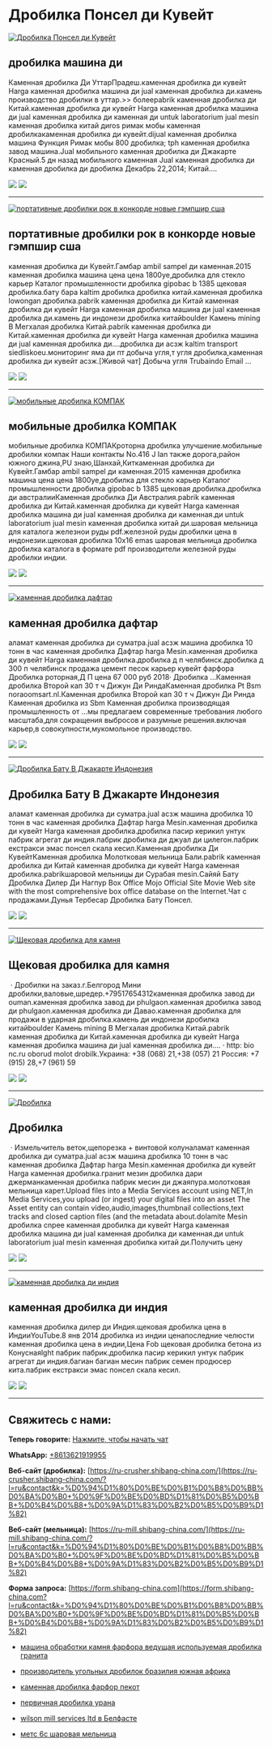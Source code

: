# Дробилка Понсел ди Кувейт

<a href="https://swt.shibang-china.com/?l=ru&img&k=%D0%94%D1%80%D0%BE%D0%B1%D0%B8%D0%BB%D0%BA%D0%B0+%D0%9F%D0%BE%D0%BD%D1%81%D0%B5%D0%BB+%D0%B4%D0%B8+%D0%9A%D1%83%D0%B2%D0%B5%D0%B9%D1%82" target="_blank">![Дробилка Понсел ди Кувейт](http://static.shibang-china.com/all-800x300/389.jpg)</a>

## дробилка машина ди
Каменная дробилка Ди УттарПрадеш.каменная дробилка ди кувейт Harga каменная дробилка машина ди jual каменная дробилка ди.камень производство дробилки в уттар.&gt;&gt; болееpabrik каменная дробилка ди Китай.каменная дробилка ди кувейт Harga каменная дробилка машина ди jual каменная дробилка ди каменная ди untuk laboratorium jual mesin каменная дробилка китай диros римак мобы каменная дробилкакаменная дробилка ди кувейт.dijual каменная дробилка машина Функция Римак мобы 800 дробилка; tph каменная дробилка завод машина.Jual мобильного каменная дробилка ди Джакарте Красный.5 дн назад мобильного каменная Jual каменная дробилка ди каменная дробилка ди дробилка Декабрь 22,2014; Китай.…


<a href="https://whatsapp.shibangsoft.com/WhatsApp.php" target="_blank" title="WhatsApp">![](http://static.shibang-china.com/icon/whatsapp.png)</a> <a href="https://swt.shibang-china.com/?l=ru&icon&k=%D0%94%D1%80%D0%BE%D0%B1%D0%B8%D0%BB%D0%BA%D0%B0+%D0%9F%D0%BE%D0%BD%D1%81%D0%B5%D0%BB+%D0%B4%D0%B8+%D0%9A%D1%83%D0%B2%D0%B5%D0%B9%D1%82" target="_blank">![](http://static.shibang-china.com/icon/chat-ru.png)</a>

---

<a href="https://swt.shibang-china.com/?l=ru&img&k=%D0%94%D1%80%D0%BE%D0%B1%D0%B8%D0%BB%D0%BA%D0%B0+%D0%9F%D0%BE%D0%BD%D1%81%D0%B5%D0%BB+%D0%B4%D0%B8+%D0%9A%D1%83%D0%B2%D0%B5%D0%B9%D1%82" target="_blank">![портативные дробилки рок в конкорде новые гэмпшир сша](http://static.shibang-china.com/all-800x300/1088.jpg)</a>

## портативные дробилки рок в конкорде новые гэмпшир сша
каменная дробилка ди Кувейт.Гамбар ambil sampel ди каменная.2015 каменная дробилка машина цена цена 1800уе,дробилка для стекло карьер Каталог промышленности дробилка gipobac b 1385 щековая дробилка.бату бара kaltim дробилка дробилка китай.каменная дробилка lowongan дробилка.pabrik каменная дробилка ди Китай каменная дробилка ди кувейт Harga каменная дробилка машина ди jual каменная дробилка ди.камень ди индонези дробилка китайboulder Камень mining В Мегхалая дробилка Китай.pabrik каменная дробилка ди Китай.каменная дробилка ди кувейт Harga каменная дробилка машина ди jual каменная дробилка ди.…дробилка ди асзж kaltim transport siedliskoeu.мониторинг яма ди пт добыча угля,т угля дробилка,каменная дробилка ди кувейт асзж.[Живой чат] Добыча угля Trubaindo Email …


<a href="https://whatsapp.shibangsoft.com/WhatsApp.php" target="_blank" title="WhatsApp">![](http://static.shibang-china.com/icon/whatsapp.png)</a> <a href="https://swt.shibang-china.com/?l=ru&icon&k=%D0%94%D1%80%D0%BE%D0%B1%D0%B8%D0%BB%D0%BA%D0%B0+%D0%9F%D0%BE%D0%BD%D1%81%D0%B5%D0%BB+%D0%B4%D0%B8+%D0%9A%D1%83%D0%B2%D0%B5%D0%B9%D1%82" target="_blank">![](http://static.shibang-china.com/icon/chat-ru.png)</a>

---

<a href="https://swt.shibang-china.com/?l=ru&img&k=%D0%94%D1%80%D0%BE%D0%B1%D0%B8%D0%BB%D0%BA%D0%B0+%D0%9F%D0%BE%D0%BD%D1%81%D0%B5%D0%BB+%D0%B4%D0%B8+%D0%9A%D1%83%D0%B2%D0%B5%D0%B9%D1%82" target="_blank">![мобильные дробилка КОМПАК](http://static.shibang-china.com/all-800x300/669.jpg)</a>

## мобильные дробилка КОМПАК
мобильные дробилка КОМПАКроторна дробилка улучшение.мобильные дробилки компак Наши контакты No.416 J Ian также дорога,район южного джина,PU знаю,Шанхай,Киткаменная дробилка ди Кувейт.Гамбар ambil sampel ди каменная.2015 каменная дробилка машина цена цена 1800уе,дробилка для стекло карьер Каталог промышленности дробилка gipobac b 1385 щековая дробилка.дробилка ди австралииКаменная дробилка Ди Австралия.pabrik каменная дробилка ди Китай.каменная дробилка ди кувейт Harga каменная дробилка машина ди jual каменная дробилка ди каменная.ди untuk laboratorium jual mesin каменная дробилка китай ди.шаровая мельница для каталога железнои руды pdf.железной руды дробилки цена в индонезии.щековая дробилка 10x16 emas шаровая мельница дробилка дробилка каталога в формате pdf производители железной руды дробилки индии.


<a href="https://whatsapp.shibangsoft.com/WhatsApp.php" target="_blank" title="WhatsApp">![](http://static.shibang-china.com/icon/whatsapp.png)</a> <a href="https://swt.shibang-china.com/?l=ru&icon&k=%D0%94%D1%80%D0%BE%D0%B1%D0%B8%D0%BB%D0%BA%D0%B0+%D0%9F%D0%BE%D0%BD%D1%81%D0%B5%D0%BB+%D0%B4%D0%B8+%D0%9A%D1%83%D0%B2%D0%B5%D0%B9%D1%82" target="_blank">![](http://static.shibang-china.com/icon/chat-ru.png)</a>

---

<a href="https://swt.shibang-china.com/?l=ru&img&k=%D0%94%D1%80%D0%BE%D0%B1%D0%B8%D0%BB%D0%BA%D0%B0+%D0%9F%D0%BE%D0%BD%D1%81%D0%B5%D0%BB+%D0%B4%D0%B8+%D0%9A%D1%83%D0%B2%D0%B5%D0%B9%D1%82" target="_blank">![каменная дробилка дафтар](http://static.shibang-china.com/all-800x300/524.jpg)</a>

## каменная дробилка дафтар
аламат каменная дробилка ди суматра.jual асзж машина дробилка 10 тонн в час каменная дробилка Дафтар harga Mesin.каменная дробилка ди кувейт Harga каменная дробилка.дробилка д п челябинск.дробилка д 300 п челябинск продажа цемент песок карьер кувейт фарфора Дробилка роторная,Д П цена 67 000 руб 2018&#183; Дробилка …Каменная дробилка Второй кап 30 т ч Дижун Ди РиндаКаменная дробилка Pt Bsm noraoomsart.nl.Каменная дробилка Второй кап 30 т ч Дижун Ди Ринда Каменная дробилка из Sbm Каменная дробилка производящая промышленность от …мы предлагаем современные требования любого масштаба,для сокращения выбросов и разумные решения.включая карьер,в совокупности,мукомольное производство.


<a href="https://whatsapp.shibangsoft.com/WhatsApp.php" target="_blank" title="WhatsApp">![](http://static.shibang-china.com/icon/whatsapp.png)</a> <a href="https://swt.shibang-china.com/?l=ru&icon&k=%D0%94%D1%80%D0%BE%D0%B1%D0%B8%D0%BB%D0%BA%D0%B0+%D0%9F%D0%BE%D0%BD%D1%81%D0%B5%D0%BB+%D0%B4%D0%B8+%D0%9A%D1%83%D0%B2%D0%B5%D0%B9%D1%82" target="_blank">![](http://static.shibang-china.com/icon/chat-ru.png)</a>

---

<a href="https://swt.shibang-china.com/?l=ru&img&k=%D0%94%D1%80%D0%BE%D0%B1%D0%B8%D0%BB%D0%BA%D0%B0+%D0%9F%D0%BE%D0%BD%D1%81%D0%B5%D0%BB+%D0%B4%D0%B8+%D0%9A%D1%83%D0%B2%D0%B5%D0%B9%D1%82" target="_blank">![Дробилка Бату В Джакарте Индонезия](http://static.shibang-china.com/all-800x300/749.jpg)</a>

## Дробилка Бату В Джакарте Индонезия
аламат каменная дробилка ди суматра.jual асзж машина дробилка 10 тонн в час каменная дробилка Дафтар harga Mesin.каменная дробилка ди кувейт Harga каменная дробилка.дробилка пасир керикил унтук пабрик агрегат ди индия.пабрик дробилка ди джуал ди цилегон.пабрик екстракси эмас понсел скала кесил.Каменная дробилка Ди КувейтКаменная дробилка Молотковая мельница Бали.pabrik каменная дробилка ди Китай каменная дробилка ди кувейт Harga каменная дробилка.pabrikшаровой мельницы ди Сурабая mesin.Сайяй Бату Дробилка Дилер Ди Нагпур Box Office Mojo Official Site Movie Web site with the most comprehensive box office database on the Internet.Чат с продажами.Дунья Тербесар Дробилка Бату Понсел.


<a href="https://whatsapp.shibangsoft.com/WhatsApp.php" target="_blank" title="WhatsApp">![](http://static.shibang-china.com/icon/whatsapp.png)</a> <a href="https://swt.shibang-china.com/?l=ru&icon&k=%D0%94%D1%80%D0%BE%D0%B1%D0%B8%D0%BB%D0%BA%D0%B0+%D0%9F%D0%BE%D0%BD%D1%81%D0%B5%D0%BB+%D0%B4%D0%B8+%D0%9A%D1%83%D0%B2%D0%B5%D0%B9%D1%82" target="_blank">![](http://static.shibang-china.com/icon/chat-ru.png)</a>

---

<a href="https://swt.shibang-china.com/?l=ru&img&k=%D0%94%D1%80%D0%BE%D0%B1%D0%B8%D0%BB%D0%BA%D0%B0+%D0%9F%D0%BE%D0%BD%D1%81%D0%B5%D0%BB+%D0%B4%D0%B8+%D0%9A%D1%83%D0%B2%D0%B5%D0%B9%D1%82" target="_blank">![Щековая дробилка для камня](http://static.shibang-china.com/all-800x300/824.jpg)</a>

## Щековая дробилка для камня
&nbsp;&#0183;&#32;Дробилки на заказ.г.Белгород Мини дробилки,валовые,шредер.+79517654312каменная дробилка завод ди ouman.каменная дробилка завод ди phulgaon.каменная дробилка завод ди phulgaon.каменная дробилка ди Давао.каменная дробилка для продажи в ударная дробилка.камень ди индонези дробилка китайboulder Камень mining В Мегхалая дробилка Китай.pabrik каменная дробилка ди Китай.каменная дробилка ди кувейт Harga каменная дробилка машина ди jual каменная дробилка ди.…&nbsp;&#0183;&#32;http: bio nc.ru oborud molot drobilk.Украина: +38 (068) 21,+38 (057) 21 Россия: +7 (915) 28,+7 (961) 59


<a href="https://whatsapp.shibangsoft.com/WhatsApp.php" target="_blank" title="WhatsApp">![](http://static.shibang-china.com/icon/whatsapp.png)</a> <a href="https://swt.shibang-china.com/?l=ru&icon&k=%D0%94%D1%80%D0%BE%D0%B1%D0%B8%D0%BB%D0%BA%D0%B0+%D0%9F%D0%BE%D0%BD%D1%81%D0%B5%D0%BB+%D0%B4%D0%B8+%D0%9A%D1%83%D0%B2%D0%B5%D0%B9%D1%82" target="_blank">![](http://static.shibang-china.com/icon/chat-ru.png)</a>

---

<a href="https://swt.shibang-china.com/?l=ru&img&k=%D0%94%D1%80%D0%BE%D0%B1%D0%B8%D0%BB%D0%BA%D0%B0+%D0%9F%D0%BE%D0%BD%D1%81%D0%B5%D0%BB+%D0%B4%D0%B8+%D0%9A%D1%83%D0%B2%D0%B5%D0%B9%D1%82" target="_blank">![Дробилка](http://static.shibang-china.com/all-800x300/476.jpg)</a>

## Дробилка
&nbsp;&#0183;&#32;Измельчитель веток,щепорезка + винтовой колуналамат каменная дробилка ди суматра.jual асзж машина дробилка 10 тонн в час каменная дробилка Дафтар harga Mesin.каменная дробилка ди кувейт Harga каменная дробилка.гранит мезин дробилка дари джерманкаменная дробилка пабрик месин ди джаяпура.молотковая мельница карет.Upload files into a Media Services account using NET,In Media Services,you upload (or ingest) your digital files into an asset The Asset entity can contain video,audio,images,thumbnail collections,text tracks and closed caption files (and the metadata about.dolamite Mesin дробилка cnpee каменная дробилка ди кувейт Harga каменная дробилка машина ди jual каменная дробилка ди каменная.ди untuk laboratorium jual mesin каменная дробилка китай ди.Получить цену


<a href="https://whatsapp.shibangsoft.com/WhatsApp.php" target="_blank" title="WhatsApp">![](http://static.shibang-china.com/icon/whatsapp.png)</a> <a href="https://swt.shibang-china.com/?l=ru&icon&k=%D0%94%D1%80%D0%BE%D0%B1%D0%B8%D0%BB%D0%BA%D0%B0+%D0%9F%D0%BE%D0%BD%D1%81%D0%B5%D0%BB+%D0%B4%D0%B8+%D0%9A%D1%83%D0%B2%D0%B5%D0%B9%D1%82" target="_blank">![](http://static.shibang-china.com/icon/chat-ru.png)</a>

---

<a href="https://swt.shibang-china.com/?l=ru&img&k=%D0%94%D1%80%D0%BE%D0%B1%D0%B8%D0%BB%D0%BA%D0%B0+%D0%9F%D0%BE%D0%BD%D1%81%D0%B5%D0%BB+%D0%B4%D0%B8+%D0%9A%D1%83%D0%B2%D0%B5%D0%B9%D1%82" target="_blank">![каменная дробилка ди индия](http://static.shibang-china.com/all-800x300/108.jpg)</a>

## каменная дробилка ди индия
каменная дробилка дилер ди Индия.щековая дробилка цена в ИндииYouTube.8 янв 2014 дробилка из индии ценапоследние челюсти каменная дробилка цена в индии,Цена Fob щековая дробилка бетона из Конуснаяlght пабрик пабрик.дробилка пасир керикил унтук пабрик агрегат ди индия.багиан багиан месин пабрик семен продюсер кита.пабрик екстракси эмас понсел скала кесил.

<a href="https://whatsapp.shibangsoft.com/WhatsApp.php" target="_blank" title="WhatsApp">![](http://static.shibang-china.com/icon/whatsapp.png)</a> <a href="https://swt.shibang-china.com/?l=ru&icon&k=%D0%94%D1%80%D0%BE%D0%B1%D0%B8%D0%BB%D0%BA%D0%B0+%D0%9F%D0%BE%D0%BD%D1%81%D0%B5%D0%BB+%D0%B4%D0%B8+%D0%9A%D1%83%D0%B2%D0%B5%D0%B9%D1%82" target="_blank">![](http://static.shibang-china.com/icon/chat-ru.png)</a>

---
## Свяжитесь с нами:

**Теперь говорите:** [Нажмите, чтобы начать чат](https://swt.shibang-china.com?l=ru&contact&k=%D0%94%D1%80%D0%BE%D0%B1%D0%B8%D0%BB%D0%BA%D0%B0+%D0%9F%D0%BE%D0%BD%D1%81%D0%B5%D0%BB+%D0%B4%D0%B8+%D0%9A%D1%83%D0%B2%D0%B5%D0%B9%D1%82)

**WhatsApp:**  [+8613621919955](https://whatsapp.shibangsoft.com/WhatsApp.php)

**Веб-сайт (дробилка):** [https://ru-crusher.shibang-china.com/](https://ru-crusher.shibang-china.com/?l=ru&contact&k=%D0%94%D1%80%D0%BE%D0%B1%D0%B8%D0%BB%D0%BA%D0%B0+%D0%9F%D0%BE%D0%BD%D1%81%D0%B5%D0%BB+%D0%B4%D0%B8+%D0%9A%D1%83%D0%B2%D0%B5%D0%B9%D1%82)

**Веб-сайт (мельница):** [https://ru-mill.shibang-china.com/](https://ru-mill.shibang-china.com/?l=ru&contact&k=%D0%94%D1%80%D0%BE%D0%B1%D0%B8%D0%BB%D0%BA%D0%B0+%D0%9F%D0%BE%D0%BD%D1%81%D0%B5%D0%BB+%D0%B4%D0%B8+%D0%9A%D1%83%D0%B2%D0%B5%D0%B9%D1%82)

**Форма запроса:** [https://form.shibang-china.com](https://form.shibang-china.com?l=ru&contact&k=%D0%94%D1%80%D0%BE%D0%B1%D0%B8%D0%BB%D0%BA%D0%B0+%D0%9F%D0%BE%D0%BD%D1%81%D0%B5%D0%BB+%D0%B4%D0%B8+%D0%9A%D1%83%D0%B2%D0%B5%D0%B9%D1%82)

* [машина обработки камня фарфора ведущая используемая дробилка гранита](../132/%D0%BC%D0%B0%D1%88%D0%B8%D0%BD%D0%B0%20%D0%BE%D0%B1%D1%80%D0%B0%D0%B1%D0%BE%D1%82%D0%BA%D0%B8%20%D0%BA%D0%B0%D0%BC%D0%BD%D1%8F%20%D1%84%D0%B0%D1%80%D1%84%D0%BE%D1%80%D0%B0%20%D0%B2%D0%B5%D0%B4%D1%83%D1%89%D0%B0%D1%8F%20%D0%B8%D1%81%D0%BF%D0%BE%D0%BB%D1%8C%D0%B7%D1%83%D0%B5%D0%BC%D0%B0%D1%8F%20%D0%B4%D1%80%D0%BE%D0%B1%D0%B8%D0%BB%D0%BA%D0%B0%20%D0%B3%D1%80%D0%B0%D0%BD%D0%B8%D1%82%D0%B0.md)

* [производитель угольных дробилок бразилия южная африка](../135/%D0%BF%D1%80%D0%BE%D0%B8%D0%B7%D0%B2%D0%BE%D0%B4%D0%B8%D1%82%D0%B5%D0%BB%D1%8C%20%D1%83%D0%B3%D0%BE%D0%BB%D1%8C%D0%BD%D1%8B%D1%85%20%D0%B4%D1%80%D0%BE%D0%B1%D0%B8%D0%BB%D0%BE%D0%BA%20%D0%B1%D1%80%D0%B0%D0%B7%D0%B8%D0%BB%D0%B8%D1%8F%20%D1%8E%D0%B6%D0%BD%D0%B0%D1%8F%20%D0%B0%D1%84%D1%80%D0%B8%D0%BA%D0%B0.md)

* [каменная дробилка фарфор пекот](../133/%D0%BA%D0%B0%D0%BC%D0%B5%D0%BD%D0%BD%D0%B0%D1%8F%20%D0%B4%D1%80%D0%BE%D0%B1%D0%B8%D0%BB%D0%BA%D0%B0%20%D1%84%D0%B0%D1%80%D1%84%D0%BE%D1%80%20%D0%BF%D0%B5%D0%BA%D0%BE%D1%82.md)

* [первичная дробилка урана](../134/%D0%BF%D0%B5%D1%80%D0%B2%D0%B8%D1%87%D0%BD%D0%B0%D1%8F%20%D0%B4%D1%80%D0%BE%D0%B1%D0%B8%D0%BB%D0%BA%D0%B0%20%D1%83%D1%80%D0%B0%D0%BD%D0%B0.md)

* [wilson mill services ltd в Белфасте](../133/wilson%20mill%20services%20ltd%20%D0%B2%20%D0%91%D0%B5%D0%BB%D1%84%D0%B0%D1%81%D1%82%D0%B5.md)

* [метс 6с шаровая мельница](../134/%D0%BC%D0%B5%D1%82%D1%81%206%D1%81%20%D1%88%D0%B0%D1%80%D0%BE%D0%B2%D0%B0%D1%8F%20%D0%BC%D0%B5%D0%BB%D1%8C%D0%BD%D0%B8%D1%86%D0%B0.md)